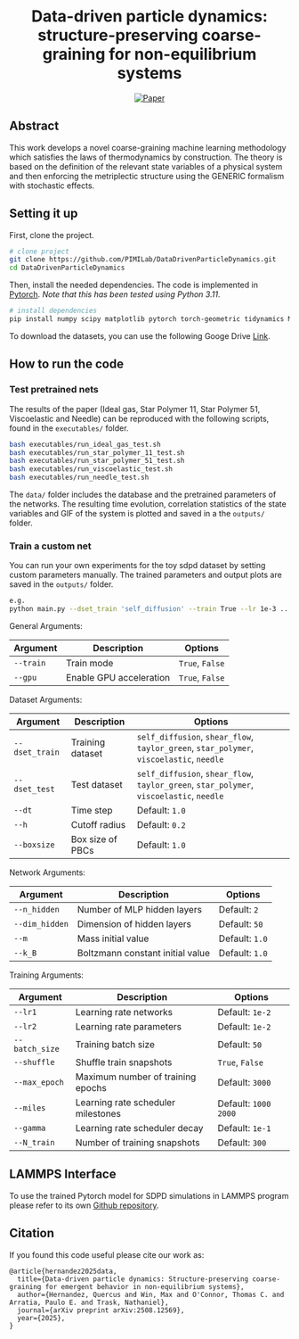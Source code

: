 
<div align="center">  
  
# Data-driven particle dynamics: structure-preserving coarse-graining for non-equilibrium systems

[![Paper](https://img.shields.io/badge/Paper-PDF-red)](https://arxiv.org/pdf/2508.12569)

</div>

## Abstract

This work develops a novel coarse-graining machine learning methodology which satisfies the laws of thermodynamics by construction. The theory is based on the definition of the relevant state variables of a physical system and then enforcing the metriplectic structure using the GENERIC formalism with stochastic effects.

## Setting it up

First, clone the project.

```bash
# clone project
git clone https://github.com/PIMILab/DataDrivenParticleDynamics.git
cd DataDrivenParticleDynamics
```

Then, install the needed dependencies. The code is implemented in [Pytorch](https://pytorch.org). _Note that this has been tested using Python 3.11_.

```bash
# install dependencies
pip install numpy scipy matplotlib pytorch torch-geometric tidynamics MDAnalysis
 ```

To download the datasets, you can use the following Googe Drive [Link](https://drive.google.com/uc?export=download&id=1M67-Ty3M9vKNAKsCK-clFXUGPoFspI6-).

## How to run the code  

### Test pretrained nets

The results of the paper (Ideal gas, Star Polymer 11, Star Polymer 51, Viscoelastic and Needle) can be reproduced with the following scripts, found in the `executables/` folder.

```bash
bash executables/run_ideal_gas_test.sh
bash executables/run_star_polymer_11_test.sh
bash executables/run_star_polymer_51_test.sh
bash executables/run_viscoelastic_test.sh
bash executables/run_needle_test.sh
```

The `data/` folder includes the database and the pretrained parameters of the networks. The resulting time evolution, correlation statistics of the state variables and GIF of the system is plotted and saved in a the `outputs/` folder.

### Train a custom net

You can run your own experiments for the toy sdpd dataset by setting custom parameters manually. The trained parameters and output plots are saved in the `outputs/` folder.

```bash
e.g.
python main.py --dset_train 'self_diffusion' --train True --lr 1e-3 ...
```

General Arguments:

|     Argument              |             Description                           | Options                                               |
|---------------------------| ------------------------------------------------- |------------------------------------------------------ |
| `--train`                 | Train mode                                        | `True`, `False`                                       |
| `--gpu`                   | Enable GPU acceleration                           | `True`, `False`                                       |

Dataset Arguments:

|     Argument              |             Description                           | Options                                               |
|---------------------------| ------------------------------------------------- |------------------------------------------------------ |
| `--dset_train`            | Training dataset                                  | `self_diffusion`, `shear_flow`, `taylor_green`, `star_polymer`, `viscoelastic`, `needle` |
| `--dset_test`             | Test dataset                                      | `self_diffusion`, `shear_flow`, `taylor_green`, `star_polymer`, `viscoelastic`, `needle` |
| `--dt`                    | Time step                                         | Default: `1.0`                                       |
| `--h`                     | Cutoff radius                                     | Default: `0.2`                                       |
| `--boxsize`               | Box size of PBCs                                  | Default: `1.0`                                       |

Network Arguments:

|     Argument              |             Description                           | Options                                               |
|---------------------------| ------------------------------------------------- |------------------------------------------------------ |
| `--n_hidden`              | Number of MLP hidden layers                       | Default: `2`                                          |
| `--dim_hidden`            | Dimension of hidden layers                        | Default: `50`                                         |
| `--m`                     | Mass initial value                                | Default: `1.0`                                        |
| `--k_B`                   | Boltzmann constant initial value                  | Default: `1.0`                                       | 

Training Arguments:

|     Argument              |             Description                           | Options                                               |
|---------------------------| ------------------------------------------------- |------------------------------------------------------ |
| `--lr1`                   | Learning rate networks                            | Default: `1e-2`                                       |
| `--lr2`                   | Learning rate parameters                          | Default: `1e-2`                                       |
| `--batch_size`            | Training batch size                               | Default: `50`                                         |
| `--shuffle`               | Shuffle train snapshots                           | `True`, `False`                                       |
| `--max_epoch`             | Maximum number of training epochs                 | Default: `3000`                                       |
| `--miles`                 | Learning rate scheduler milestones                | Default: `1000 2000`                                  |
| `--gamma`                 | Learning rate scheduler decay                     | Default: `1e-1`                                       |
| `--N_train`               | Number of training snapshots                      | Default: `300`                                        |

## LAMMPS Interface
To use the trained Pytorch model for SDPD simulations in LAMMPS program please refer to its own [Github repository](https://github.com/PIMILab/DataDrivenParticleDynamicsForLAMMPS).

## Citation
If you found this code useful please cite our work as:

```
@article{hernandez2025data,
  title={Data-driven particle dynamics: Structure-preserving coarse-graining for emergent behavior in non-equilibrium systems},
  author={Hernandez, Quercus and Win, Max and O'Connor, Thomas C. and Arratia, Paulo E. and Trask, Nathaniel},
  journal={arXiv preprint arXiv:2508.12569},
  year={2025},
}
```
